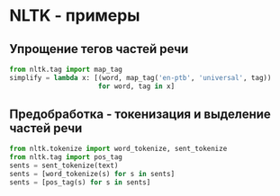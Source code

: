 # NLTK - примеры

## Упрощение тегов частей речи

```python
from nltk.tag import map_tag
simplify = lambda x: [(word, map_tag('en-ptb', 'universal', tag)) 
                      for word, tag in x]
```

## Предобработка - токенизация и выделение частей речи

```python
from nltk.tokenize import word_tokenize, sent_tokenize
from nltk.tag import pos_tag
sents = sent_tokenize(text)
sents = [word_tokenize(s) for s in sents]
sents = [pos_tag(s) for s in sents]
```

